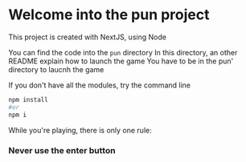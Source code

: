 # Welcome into the pun project

This project is created with NextJS, using Node

You can find the code into the `pun` directory
In this directory, an other README explain how to launch the game
You have to be in the pun' directory to laucnh the game

If you don't have all the modules, try the command line 
```bash
npm install
#or
npm i
```

While you're playing, there is only one rule:
### Never use the enter button